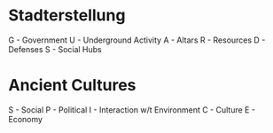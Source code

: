 # Stadterstellung

G - Government
U - Underground Activity
A - Altars
R - Resources
D - Defenses
S - Social Hubs

# Ancient Cultures

S - Social
P - Political
I - Interaction w/t Environment
C - Culture
E - Economy
